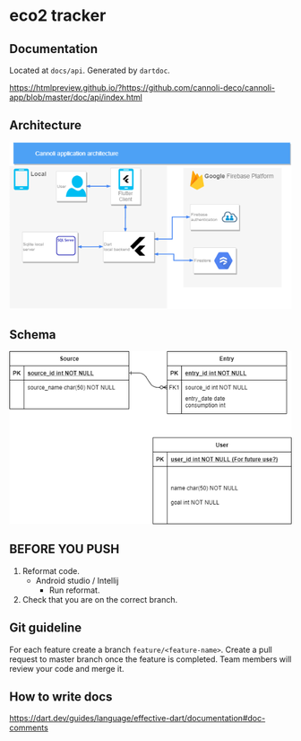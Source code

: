 # eco2 tracker

## Documentation

Located at `docs/api`. Generated by `dartdoc`.

https://htmlpreview.github.io/?https://github.com/cannoli-deco/cannoli-app/blob/master/doc/api/index.html

## Architecture

![](systemarchitecture.png)

## Schema

![](schema.png)

## BEFORE YOU PUSH

1. Reformat code. 
    - Android studio / Intellij
        - Run reformat.
2. Check that you are on the correct branch.

## Git guideline

For each feature create a branch `feature/<feature-name>`. Create a pull request to master branch once the feature is completed.
Team members will review your code and merge it.

## How to write docs

https://dart.dev/guides/language/effective-dart/documentation#doc-comments
